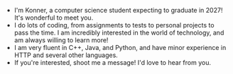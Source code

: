 - I'm Konner, a computer science student expecting to graduate in 2027! It's wonderful to meet you.
- I do lots of coding, from assignments to tests to personal projects to pass the time. I am incredibly interested in the world of technology, and am always willing to learn more!
- I am very fluent in C++, Java, and Python, and have minor experience in HTTP and several other languages.
- If you're interested, shoot me a message! I'd love to hear from you.


